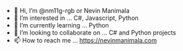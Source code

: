 - 👋 Hi, I’m @nm11g-rgb or Nevin Manimala
- 👀 I’m interested in ... C#, Javascript, Python
- 🌱 I’m currently learning ... Python
- 💞️ I’m looking to collaborate on ... C# and Python projects
- 📫 How to reach me ... https://nevinmanimala.com

<!---
nm11g-rgb/nm11g-rgb is a ✨ special ✨ repository because its `README.md` (this file) appears on your GitHub profile.
You can click the Preview link to take a look at your changes.
--->
